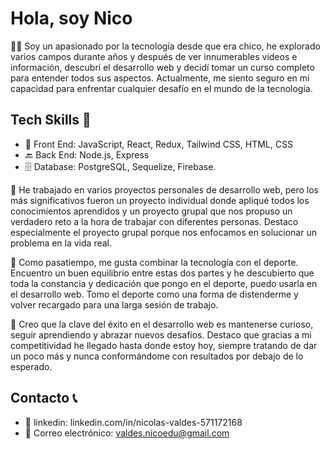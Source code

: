 # Hola, soy Nico

👨‍💻 Soy un apasionado por la tecnología desde que era chico, he explorado varios campos durante años y después de ver innumerables videos e información, descubrí el desarrollo web y decidí tomar un curso completo para entender todos sus aspectos. Actualmente, me siento seguro en mi capacidad para enfrentar cualquier desafío en el mundo de la tecnología.

## Tech Skills 💪
- 🎨 Front End: JavaScript, React, Redux, Tailwind CSS, HTML, CSS 
- 🔙 Back End: Node.js, Express 
- 🗄️ Database: PostgreSQL, Sequelize, Firebase.

🚀 He trabajado en varios proyectos personales de desarrollo web, pero los más significativos fueron un proyecto individual donde apliqué todos los conocimientos aprendidos y un proyecto grupal que nos propuso un verdadero reto a la hora de trabajar con diferentes personas. Destaco especialmente el proyecto grupal porque nos enfocamos en solucionar un problema en la vida real.

🏀 Como pasatiempo, me gusta combinar la tecnología con el deporte. Encuentro un buen equilibrio entre estas dos partes y he descubierto que toda la constancia y dedicación que pongo en el deporte, puedo usarla en el desarrollo web. Tomo el deporte como una forma de distenderme y volver recargado para una larga sesión de trabajo.

🌟 Creo que la clave del éxito en el desarrollo web es mantenerse curioso, seguir aprendiendo y abrazar nuevos desafíos. Destaco que gracias a mi competitividad he llegado hasta donde estoy hoy, siempre tratando de dar un poco más y nunca conformándome con resultados por debajo de lo esperado.

## Contacto 📞
- 🔗 linkedin: linkedin.com/in/nicolas-valdes-571172168
- 📧 Correo electrónico: valdes.nicoedu@gmail.com
